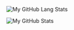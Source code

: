 ![My GitHub Lang Stats](https://github-readme-stats.vercel.app/api/top-langs/?username=MoonVN571&theme=tokyonight&layout=compact)

![My GitHub Stats](https://github-readme-stats.vercel.app/api?username=MoonVN517&count_private=true&show_icons=true&theme=tokyonight)
